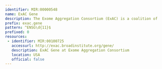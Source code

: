 ```yaml
---
identifier: MIR:00000548
name: ExAC Gene
description: The Exome Aggregation Consortium (ExAC) is a coalition of investigators seeking to aggregate and harmonize exome sequencing data from a variety of large-scale sequencing projects, and to make summary data available for the wider scientific community. The data pertains to unrelated individuals sequenced as part of various disease-specific and population genetic studies and serves as a reference set of allele frequencies for severe disease studies. This collection references gene information.
prefix: exac.gene
pattern: ^ENSG\d{11}$
prefixed: 0
resources:
 - identifier: MIR:00100725
   accessurl: http://exac.broadinstitute.org/gene/
   description: ExAC Gene at Exome Aggregation Consortium
   location: USA
   official: false
---
```

